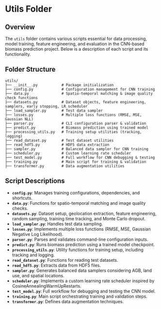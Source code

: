 # Utils Folder

## Overview
The `utils` folder contains various scripts essential for data processing, model training, feature engineering, and evaluation in the CNN-based biomass prediction project. Below is a description of each script and its functionality.

## Folder Structure
```
utils/
├── __init__.py           # Package initialization
├── config.py             # Configuration management for CNN training
├── data.py               # Spatio-temporal matching & image quality check functions
├── datasets.py           # Dataset objects, feature engineering, samplers, early stopping, LR scheduler
├── load_sampler.py       # Test data sampler
├── losses.py             # Multiple loss functions (RMSE, MSE, Gaussian NLL)
├── parser.py             # CLI configuration parser & validation
├── predict.py            # Biomass prediction using trained model
├── processing_utils.py   # Training setup utilities (tracking, logging)
├── read_dataset.py       # Test dataset utilities
├── read_hdf5.py          # HDF5 data extraction
├── sampler.py            # Balanced data sampler for CNN training
├── scheduler.py          # Custom learning rate scheduler
├── test_model.py         # Full workflow for CNN debugging & testing
├── training.py           # Main script for training & validation
├── transformer.py        # Data augmentation utilities
```

## Script Descriptions
- **`config.py`**: Manages training configurations, dependencies, and shortcuts.
- **`data.py`**: Functions for spatio-temporal matching and image quality checks.
- **`datasets.py`**: Dataset setup, geolocation extraction, feature engineering, random sampling, training time tracking, and Monte Carlo dropout.
- **`load_sampler.py`**: Handles test data sampling.
- **`losses.py`**: Implements multiple loss functions (RMSE, MSE, Gaussian Negative Log Likelihood).
- **`parser.py`**: Parses and validates command-line configuration inputs.
- **`predict.py`**: Runs biomass prediction using a trained model checkpoint.
- **`processing_utils.py`**: Utility functions for training setup, including tracking and logging.
- **`read_dataset.py`**: Functions for reading test datasets.
- **`read_hdf5.py`**: Extracts data from HDF5 files.
- **`sampler.py`**: Generates balanced data samplers considering AGB, land use, and spatial locations.
- **`scheduler.py`**: Implements a custom learning rate scheduler inspired by CosineAnnealingWarmUpRestarts.
- **`test_model.py`**: Full workflow for debugging and testing the CNN model.
- **`training.py`**: Main script orchestrating training and validation steps.
- **`transformer.py`**: Defines data augmentation techniques.
